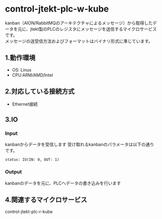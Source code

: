 # control-jtekt-plc-w-kube
kanban（AION/RabbitMQのアーキテクチャによるメッセージ）から取得したデータを元に、jtekt製のPLCのレジスタにメッセージを送信するマイクロサービスです。  
メッセージの送受信方法およびフォーマットはバイナリ形式に準じています。  

## 1.動作環境  

* OS: Linux  
* CPU:ARM/AMD/Intel  

## 2.対応している接続方式
* Ethernet接続  


## 3.IO

### Input
kanbanからデータを受信します
受け取れるkanbanのパラメータは以下の通りです。
```
status: IO(IN: 0, OUT: 1)
```

### Output
kanbanのデータを元に、PLCへデータの書き込みを行います


## 4.関連するマイクロサービス
control-jtekt-plc-r-kube